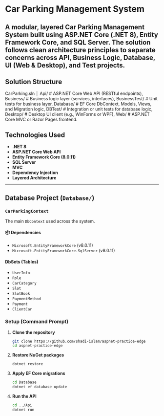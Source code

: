 # Car Parking Management System

A modular, layered Car Parking Management System built using ASP.NET Core (.NET 8), Entity Framework Core, and SQL Server. The solution follows clean architecture principles to separate concerns across API, Business Logic, Database, UI (Web & Desktop), and Test projects.
---
## Solution Structure
CarParking.sln
│
Api/ # ASP.NET Core Web API (RESTful endpoints),
Business/ # Business logic layer (services, interfaces),
BusinessTest/ # Unit tests for business layer,
Database/ # EF Core DbContext, Models, Views, and Migration logic,
DBTest/ # Integration or unit tests for database logic,
Desktop/ # Desktop UI client (e.g., WinForms or WPF),
Web/ # ASP.NET Core MVC or Razor Pages frontend.

## Technologies Used

- **.NET 8**
- **ASP.NET Core Web API**
- **Entity Framework Core (8.0.11)**
- **SQL Server**
- **MVC**
- **Dependency Injection**
- **Layered Architecture**

---

## Database Project (`Database/`)

### `CarParkingContext`

The main `DbContext` used across the system.

#### 📦 Dependencies

- `Microsoft.EntityFrameworkCore` (v8.0.11)
- `Microsoft.EntityFrameworkCore.SqlServer` (v8.0.11)

#### DbSets (Tables)

- `UserInfo`
- `Role`
- `CarCategory`
- `Slot`
- `SlotBook`
- `PaymentMethod`
- `Payment`
- `ClientCar`


### Setup (Command Prompt)

1. **Clone the repository**
    ```bash
    git clone https://github.com/shadi-islam/aspnet-practice-edge
    cd aspnet-practice-edge
    ```

2. **Restore NuGet packages**
    ```bash
    dotnet restore
    ```

3. **Apply EF Core migrations**
    ```bash
    cd Database
    dotnet ef database update
    ```

4. **Run the API**
    ```bash
    cd ../Api
    dotnet run
    ```








